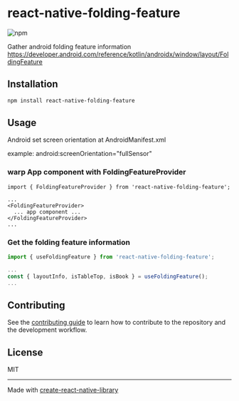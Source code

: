# react-native-folding-feature
![npm](https://img.shields.io/npm/dm/react-native-folding-feature)


Gather android folding feature information
https://developer.android.com/reference/kotlin/androidx/window/layout/FoldingFeature

## Installation

```sh
npm install react-native-folding-feature
```

## Usage

Android set screen orientation at AndroidManifest.xml

example: android:screenOrientation="fullSensor"


### warp App component with FoldingFeatureProvider
```tsx
import { FoldingFeatureProvider } from 'react-native-folding-feature';

...
<FoldingFeatureProvider>
  ... app component ...
</FoldingFeatureProvider>
...

```

### Get the folding feature information

```js
import { useFoldingFeature } from 'react-native-folding-feature';

...
const { layoutInfo, isTableTop, isBook } = useFoldingFeature();
...
```


## Contributing

See the [contributing guide](CONTRIBUTING.md) to learn how to contribute to the repository and the development workflow.

## License

MIT

---

Made with [create-react-native-library](https://github.com/callstack/react-native-builder-bob)
